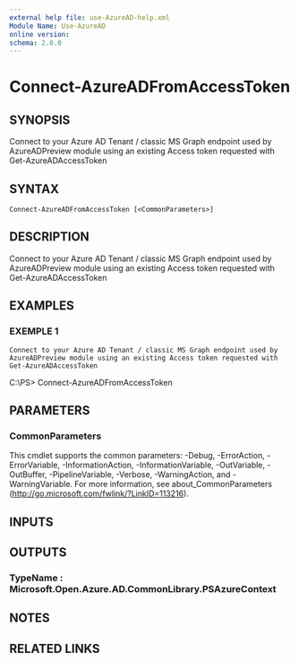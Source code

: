 ```yaml
---
external help file: use-AzureAD-help.xml
Module Name: Use-AzureAD
online version:
schema: 2.0.0
---
```


# Connect-AzureADFromAccessToken

## SYNOPSIS
Connect to your Azure AD Tenant / classic MS Graph endpoint used by AzureADPreview module using an existing Access token requested with Get-AzureADAccessToken

## SYNTAX

```
Connect-AzureADFromAccessToken [<CommonParameters>]
```

## DESCRIPTION
Connect to your Azure AD Tenant / classic MS Graph endpoint used by AzureADPreview module using an existing Access token requested with Get-AzureADAccessToken

## EXAMPLES

### EXEMPLE 1
```
Connect to your Azure AD Tenant / classic MS Graph endpoint used by AzureADPreview module using an existing Access token requested with Get-AzureADAccessToken
```

C:\PS\> Connect-AzureADFromAccessToken

## PARAMETERS

### CommonParameters
This cmdlet supports the common parameters: -Debug, -ErrorAction, -ErrorVariable, -InformationAction, -InformationVariable, -OutVariable, -OutBuffer, -PipelineVariable, -Verbose, -WarningAction, and -WarningVariable.
For more information, see about_CommonParameters (http://go.microsoft.com/fwlink/?LinkID=113216).

## INPUTS

## OUTPUTS

### TypeName : Microsoft.Open.Azure.AD.CommonLibrary.PSAzureContext
## NOTES

## RELATED LINKS
